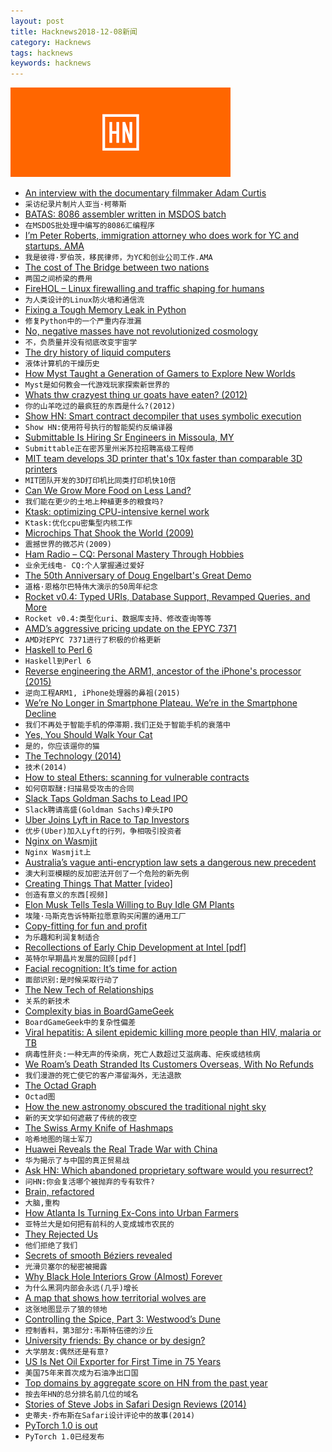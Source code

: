 ```yaml
---
layout: post
title: Hacknews2018-12-08新闻
category: Hacknews
tags: hacknews
keywords: hacknews
---
```


![haccknews-banner](/assets/image/hacknews-banner.jpg)

- [An interview with the documentary filmmaker Adam Curtis](https://www.economist.com/open-future/2018/12/06/the-antidote-to-civilisational-collapse)
- `采访纪录片制片人亚当·柯蒂斯`
- [BATAS: 8086 assembler written in MSDOS batch](https://github.com/mniip/BOOTSTRA/tree/master/)
- `在MSDOS批处理中编写的8086汇编程序`
- [I’m Peter Roberts, immigration attorney who does work for YC and startups.  AMA](item?id=18629299)
- `我是彼得·罗伯茨，移民律师，为YC和创业公司工作.AMA`
- [The cost of The Bridge between two nations](http://www.bbc.com/capital/story/20181122-the-cost-of-the-bridge-between-two-nations)
- `两国之间桥梁的费用`
- [FireHOL – Linux firewalling and traffic shaping for humans](http://firehol.org/)
- `为人类设计的Linux防火墙和通信流`
- [Fixing a Tough Memory Leak in Python](https://info.cloudquant.com/2018/12/numpyleaks/)
- `修复Python中的一个严重内存泄漏`
- [No, negative masses have not revolutionized cosmology](http://backreaction.blogspot.com/2018/12/no-negative-masses-have-not.html)
- `不，负质量并没有彻底改变宇宙学`
- [The dry history of liquid computers](https://arxiv.org/abs/1811.09989)
- `液体计算机的干燥历史`
- [How Myst Taught a Generation of Gamers to Explore New Worlds](https://www.atlasobscura.com/articles/exploring-myst-25-years-later)
- `Myst是如何教会一代游戏玩家探索新世界的`
- [Whats thw crazyest thing ur goats have eaten? (2012)](https://www.thegoatspot.net/threads/whats-thw-crazyest-thing-ur-goats-have-eaten.137904/)
- `你的山羊吃过的最疯狂的东西是什么?(2012)`
- [Show HN: Smart contract decompiler that uses symbolic execution](item?id=18632784)
- `Show HN:使用符号执行的智能契约反编译器`
- [Submittable Is Hiring Sr Engineers in Missoula, MY](https://resume.submittable.com/submit/130381/senior-full-stack-engineer)
- `Submittable正在密苏里州米苏拉招聘高级工程师`
- [MIT team develops 3D printer that&#39;s 10x faster than comparable 3D printers](https://www.3ders.org/articles/20181207-mit-team-develop-3d-printer-thats-10x-faster-than-comparable-3d-printers.html)
- `MIT团队开发的3D打印机比同类打印机快10倍`
- [Can We Grow More Food on Less Land?](https://www.nytimes.com/2018/12/05/climate/agriculture-food-global-warming.html)
- `我们能在更少的土地上种植更多的粮食吗?`
- [Ktask: optimizing CPU-intensive kernel work](https://lwn.net/Articles/771169/)
- `Ktask:优化cpu密集型内核工作`
- [Microchips That Shook the World (2009)](https://spectrum.ieee.org/tech-history/silicon-revolution/25-microchips-that-shook-the-world)
- `震撼世界的微芯片(2009)`
- [Ham Radio – CQ: Personal Mastery Through Hobbies](https://medium.com/@solidi/cq-personal-mastery-through-hobbies-f25aab2e49ad)
- `业余无线电- CQ:个人掌握通过爱好`
- [The 50th Anniversary of Doug Engelbart&#39;s Great Demo](https://doug-50.info/)
- `道格·恩格尔巴特伟大演示的50周年纪念`
- [Rocket v0.4: Typed URIs, Database Support, Revamped Queries, and More](https://rocket.rs/v0.4/news/2018-12-08-version-0.4/)
- `Rocket v0.4:类型化uri、数据库支持、修改查询等等`
- [AMD’s aggressive pricing update on the EPYC 7371](https://www.servethehome.com/amd-epyc-7371-pricing-update-an-insane-value/)
- `AMD对EPYC 7371进行了积极的价格更新`
- [Haskell to Perl 6](https://docs.perl6.org/language/haskell-to-p6)
- `Haskell到Perl 6`
- [Reverse engineering the ARM1, ancestor of the iPhone&#39;s processor (2015)](http://www.righto.com/2015/12/reverse-engineering-arm1-ancestor-of.html)
- `逆向工程ARM1, iPhone处理器的鼻祖(2015)`
- [We’re No Longer in Smartphone Plateau. We’re in the Smartphone Decline](https://nymag.com/intelligencer/2018/12/global-u-s-growth-in-smartphone-growth-starts-to-decline.html)
- `我们不再处于智能手机的停滞期.我们正处于智能手机的衰落中`
- [Yes, You Should Walk Your Cat](https://www.nytimes.com/2018/12/05/opinion/walk-cat-leash.html)
- `是的，你应该遛你的猫`
- [The Technology (2014)](https://paulbuchheit.blogspot.com/2014/07/the-technology.html)
- `技术(2014)`
- [How to steal Ethers: scanning for vulnerable contracts](https://www.palkeo.com/projets/ethereum/stealing_ether.html)
- `如何窃取醚:扫描易受攻击的合同`
- [Slack Taps Goldman Sachs to Lead IPO](http://www.reuters.com/article/us-slack-ipo-exclusive-idUSKBN1O62FR)
- `Slack聘请高盛(Goldman Sachs)牵头IPO`
- [Uber Joins Lyft in Race to Tap Investors](https://www.wsj.com/articles/uber-lays-groundwork-for-ipo-1544231655)
- `优步(Uber)加入Lyft的行列，争相吸引投资者`
- [Nginx on Wasmjit](https://www.wasmjit.org/blog/nginx-on-wasmjit.html)
- `Nginx Wasmjit上`
- [Australia’s vague anti-encryption law sets a dangerous new precedent](https://protonmail.com/blog/australia-anti-encryption-law/)
- `澳大利亚模糊的反加密法开创了一个危险的新先例`
- [Creating Things That Matter [video]](https://www.youtube.com/watch?v=SId3J8J7cPo&amp;t=8s)
- `创造有意义的东西[视频]`
- [Elon Musk Tells Tesla Willing to Buy Idle GM Plants](https://www.bloomberg.com/news/articles/2018-12-07/musk-to-the-rescue-as-tesla-may-consider-buying-idle-gm-plants)
- `埃隆·马斯克告诉特斯拉愿意购买闲置的通用工厂`
- [Copy-fitting for fun and profit](https://www.balisage.net/Proceedings/vol21/html/Graham01/BalisageVol21-Graham01.html)
- `为乐趣和利润复制适合`
- [Recollections of Early Chip Development at Intel [pdf]](https://lark.tu-sofia.bg/ntt/eusku/readings/art_1.pdf)
- `英特尔早期晶片发展的回顾[pdf]`
- [Facial recognition: It’s time for action](https://blogs.microsoft.com/on-the-issues/2018/12/06/facial-recognition-its-time-for-action/)
- `面部识别:是时候采取行动了`
- [The New Tech of Relationships](http://nautil.us/issue/67/reboot/the-new-tech-of-relationships)
- `关系的新技术`
- [Complexity bias in BoardGameGeek](http://dvatvani.github.io/BGG-Analysis-Part-2.html)
- `BoardGameGeek中的复杂性偏差`
- [Viral hepatitis: A silent epidemic killing more people than HIV, malaria or TB](https://www.nature.com/articles/d41586-018-07592-7)
- `病毒性肝炎:一种无声的传染病，死亡人数超过艾滋病毒、疟疾或结核病`
- [We Roam’s Death Stranded Its Customers Overseas, With No Refunds](https://www.bloomberg.com/news/features/2018-12-03/we-roam-s-death-stranded-its-customers-overseas-with-no-refunds)
- `我们漫游的死亡使它的客户滞留海外，无法退款`
- [The Octad Graph](https://www.win.tue.nl/~aeb/graphs/M24.html)
- `Octad图`
- [How the new astronomy obscured the traditional night sky](https://www.laphamsquarterly.org/night/fading-stars-constellation)
- `新的天文学如何遮蔽了传统的夜空`
- [The Swiss Army Knife of Hashmaps](https://blog.waffles.space/2018/12/07/deep-dive-into-hashbrown/)
- `哈希地图的瑞士军刀`
- [Huawei Reveals the Real Trade War with China](https://www.bloomberg.com/news/articles/2018-12-06/huawei-bust-signals-the-real-u-s-trade-war-with-china)
- `华为揭示了与中国的真正贸易战`
- [Ask HN: Which abandoned proprietary software would you resurrect?](item?id=18635010)
- `问HN:你会复活哪个被抛弃的专有软件?`
- [Brain, refactored](https://www.murrayc.com/permalink/2018/12/07/brain-refactored/)
- `大脑,重构`
- [How Atlanta Is Turning Ex-Cons into Urban Farmers](https://www.politico.com/magazine/story/2018/12/06/food-policy-incarceration-young-people-atlanta-222758)
- `亚特兰大是如何把有前科的人变成城市农民的`
- [They Rejected Us](https://rejected.us)
- `他们拒绝了我们`
- [Secrets of smooth Béziers revealed](https://raphlinus.github.io/curves/2018/12/08/euler-spiral.html)
- `光滑贝塞尔的秘密被揭露`
- [Why Black Hole Interiors Grow (Almost) Forever](https://www.quantamagazine.org/why-black-hole-interiors-grow-forever-20181206/)
- `为什么黑洞内部会永远(几乎)增长`
- [A map that shows how territorial wolves are](http://www.citypages.com/news/this-data-map-of-minnesota-wolves-is-incredible/502160411)
- `这张地图显示了狼的领地`
- [Controlling the Spice, Part 3: Westwood’s Dune](https://www.filfre.net/2018/12/controlling-the-spice-part-3-westwoods-dune/)
- `控制香料，第3部分:韦斯特伍德的沙丘`
- [University friends: By chance or by design?](https://www.bbc.co.uk/news/education-46430204)
- `大学朋友:偶然还是有意?`
- [US Is Net Oil Exporter for First Time in 75 Years](https://www.bloomberg.com/news/articles/2018-12-06/u-s-becomes-a-net-oil-exporter-for-the-first-time-in-75-years)
- `美国75年来首次成为石油净出口国`
- [Top domains by aggregate score on HN from the past year](https://hntrending.com/domains/year/index.html)
- `按去年HN的总分排名前几位的域名`
- [Stories of Steve Jobs in Safari Design Reviews (2014)](https://donmelton.com/2014/04/10/memories-of-steve/)
- `史蒂夫·乔布斯在Safari设计评论中的故事(2014)`
- [PyTorch 1.0 is out](https://github.com/pytorch/pytorch/releases/tag/v1.0.0)
- `PyTorch 1.0已经发布`

